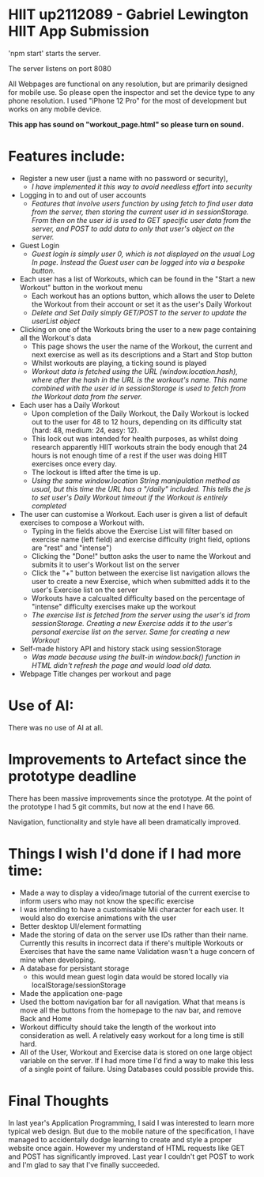 # HIIT up2112089 - Gabriel Lewington HIIT App Submission
'npm start' starts the server.

The server listens on port 8080

All Webpages are functional on any resolution, but are primarily designed for mobile use. So please open the inspector and set the device type to any phone resolution. I used "iPhone 12 Pro" for the most of development but works on any mobile device.

**This app has sound on "workout_page.html" so please turn on sound.**

# Features include:
- Register a new user (just a name with no password or security),
    - *I have implemented it this way to avoid needless effort into security*
- Logging in to and out of user accounts
    - *Features that involve users function by using fetch to find user data from the server, then storing the current user id in sessionStorage. From then on the user id is used to GET specific user data from the server, and POST to add data to only that user's object on the server.*
- Guest Login
    - *Guest login is simply user 0, which is not displayed on the usual Log In page. Instead the Guest user can be logged into via a bespoke button.*
- Each user has a list of Workouts, which can be found in the "Start a new Workout" button in the workout menu
    - Each workout has an options button, which allows the user to Delete the Workout from their account or set it as the user's Daily Workout
    - *Delete and Set Daily simply GET/POST to the server to update the userList object*
- Clicking on one of the Workouts bring the user to a new page containing all the Workout's data
    - This page shows the user the name of the Workout, the current and next exercise as well as its descriptions and a Start and Stop button
    - Whilst workouts are playing, a ticking sound is played
    - *Workout data is fetched using the URL (window.location.hash), where after the hash in the URL is the workout's name. This name combined with the user id in sessionStorage is used to fetch from the Workout data from the server.*
- Each user has a Daily Workout
    - Upon completion of the Daily Workout, the Daily Workout is locked out to the user for 48 to 12 hours, depending on its difficulty stat (hard: 48, medium: 24, easy: 12).
    - This lock out was intended for health purposes, as whilst doing research apparently HIIT workouts strain the body enough that 24 hours is not enough time of a rest if the user was doing HIIT exercises once every day.
    - The lockout is lifted after the time is up.
    - *Using the same window.location String manipulation method as usual, but this time the URL has a "/daily" included. This tells the js to set user's Daily Workout timeout if the Workout is entirely completed*
- The user can customise a Workout. Each user is given a list of default exercises to compose a Workout with.
    - Typing in the fields above the Exercise List will filter based on exercise name (left field) and exercise difficulty (right field, options are "rest" and "intense")
    - Clicking the "Done!" button asks the user to name the Workout and submits it to user's Workout list on the server
    - Click the "+" button between the exercise list navigation allows the user to create a new Exercise, which when submitted adds it to the user's Exercise list on the server
    - Workouts have a calcualted difficulty based on the percentage of "intense" difficulty exercises make up the workout
    - *The exercise list is fetched from the server using the user's id from sessionStorage. Creating a new Exercise adds it to the user's personal exercise list on the server. Same for creating a new Workout*
- Self-made history API and history stack using sessionStorage
    - *Was made because using the built-in window.back() function in HTML didn't refresh the page and would load old data.*
- Webpage Title changes per workout and page


# Use of AI:
There was no use of AI at all.

# Improvements to Artefact since the prototype deadline
There has been massive improvements since the prototype. At the point of the prototype I had 5 git commits, but now at the end I have 66.

Navigation, functionality and style have all been dramatically improved.

# Things I wish I'd done if I had more time:
- Made a way to display a video/image tutorial of the current exercise to inform users who may not know the specific exercise
- I was intending to have a customisable Mii character for each user. It would also do exercise animations with the user
- Better desktop UI/element formatting
- Made the storing of data on the server use IDs rather than their name. Currently this results in incorrect data if there's multiple Workouts or Exercises that have the same name  Validation wasn't a huge concern of mine when developing.
- A database for persistant storage
    - this would mean guest login data would be stored locally via localStorage/sessionStorage
- Made the application one-page
- Used the bottom navigation bar for all navigation. What that means is move all the buttons from the homepage to the nav bar, and remove Back and Home
- Workout difficulty should take the length of the workout into consideration as well. A relatively easy workout for a long time is still hard.
- All of the User, Workout and Exercise data is stored on one large object variable on the server. If I had more time I'd find a way to make this less of a single point of failure. Using Databases could possible provide this.

# Final Thoughts
In last year's Application Programming, I said I was interested to learn more typical web design. But due to the mobile nature of the specification, I have managed to accidentally dodge learning to create and style a proper website once again.
However my understand of HTML requests like GET and POST has significantly improved. Last year I couldn't get POST to work and I'm glad to say that I've finally succeeded.